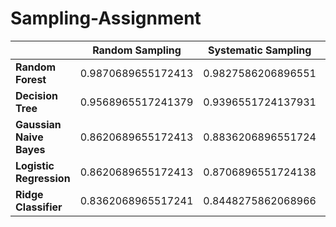 # Sampling-Assignment

|                          | Random Sampling     | Systematic Sampling | Stratified Sampling     | Cluster Sampling     | Convenience Sampling |
| ------------------------ | ------------------- | ------------------- | ----------------------- | -------------------- | -------------------- |
| **Random Forest**        | 0\.9870689655172413 | 0\.9827586206896551 | **0\.9913793103448276** | 0\.9870689655172413  | 0\.9870689655172413  |
| **Decision Tree**        | 0\.9568965517241379 | 0\.9396551724137931 | 0\.9698275862068966     | 0\.9396551724137931  | 0\.9482758620689655  |
| **Gaussian Naive Bayes** | 0\.8620689655172413 | 0\.8836206896551724 | 0\.8362068965517241     | 0\.9827586206896551  | 0\.8491379310344828  |
| **Logistic Regression**  | 0\.8620689655172413 | 0\.8706896551724138 | 0\.875                  | 0\.5862068965517241  | 0\.8706896551724138  |
| **Ridge Classifier**     | 0\.8362068965517241 | 0\.8448275862068966 | 0\.8448275862068966     | 0\.47844827586206895 | 0\.8232758620689655  |